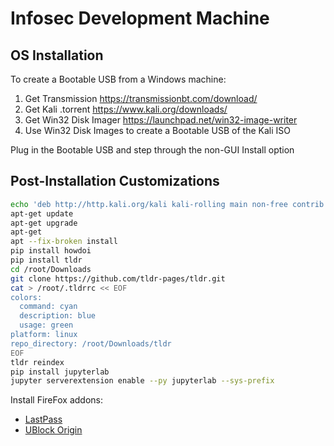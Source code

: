 # Infosec Development Machine

## OS Installation

To create a Bootable USB from a Windows machine:
1. Get Transmission https://transmissionbt.com/download/
2. Get Kali .torrent https://www.kali.org/downloads/
3. Get Win32 Disk Imager https://launchpad.net/win32-image-writer
4. Use Win32 Disk Images to create a Bootable USB of the Kali ISO

Plug in the Bootable USB and step through the non-GUI Install option

## Post-Installation Customizations

```bash
echo 'deb http://http.kali.org/kali kali-rolling main non-free contrib' >> /etc/apt/sources.list
apt-get update
apt-get upgrade
apt-get 
apt --fix-broken install
pip install howdoi
pip install tldr
cd /root/Downloads
git clone https://github.com/tldr-pages/tldr.git
cat > /root/.tldrrc << EOF
colors:
  command: cyan
  description: blue
  usage: green
platform: linux
repo_directory: /root/Downloads/tldr
EOF
tldr reindex
pip install jupyterlab
jupyter serverextension enable --py jupyterlab --sys-prefix
```

Install FireFox addons:
- [LastPass](https://addons.mozilla.org/nl/firefox/addon/lastpass-password-manager/)
- [UBlock Origin](https://addons.mozilla.org/nl/firefox/addon/ublock-origin/)
